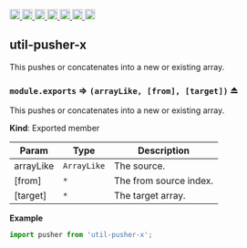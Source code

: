 <a
  href="https://travis-ci.org/Xotic750/util-pusher-x"
  title="Travis status">
<img
  src="https://travis-ci.org/Xotic750/util-pusher-x.svg?branch=master"
  alt="Travis status" height="18">
</a>
<a
  href="https://david-dm.org/Xotic750/util-pusher-x"
  title="Dependency status">
<img src="https://david-dm.org/Xotic750/util-pusher-x/status.svg"
  alt="Dependency status" height="18"/>
</a>
<a
  href="https://david-dm.org/Xotic750/util-pusher-x?type=dev"
  title="devDependency status">
<img src="https://david-dm.org/Xotic750/util-pusher-x/dev-status.svg"
  alt="devDependency status" height="18"/>
</a>
<a
  href="https://badge.fury.io/js/util-pusher-x"
  title="npm version">
<img src="https://badge.fury.io/js/util-pusher-x.svg"
  alt="npm version" height="18">
</a>
<a
  href="https://www.jsdelivr.com/package/npm/util-pusher-x"
  title="jsDelivr hits">
<img src="https://data.jsdelivr.com/v1/package/npm/util-pusher-x/badge?style=rounded"
  alt="jsDelivr hits" height="18">
</a>
<a
  href="https://bettercodehub.com/results/Xotic750/util-pusher-x"
  title="bettercodehub score">
<img src="https://bettercodehub.com/edge/badge/Xotic750/util-pusher-x?branch=master"
  alt="bettercodehub score" height="18">
</a>
<a
  href="https://coveralls.io/github/Xotic750/util-pusher-x?branch=master"
  title="Coverage Status">
<img src="https://coveralls.io/repos/github/Xotic750/util-pusher-x/badge.svg?branch=master"
  alt="Coverage Status" height="18">
</a>

<a name="module_util-pusher-x"></a>

## util-pusher-x

This pushes or concatenates into a new or existing array.

<a name="exp_module_util-pusher-x--module.exports"></a>

### `module.exports` ⇒ <code>(arrayLike, [from], [target])</code> ⏏

This pushes or concatenates into a new or existing array.

**Kind**: Exported member  

| Param       | Type                   | Description            |
| ----------- | -----------------------| ---------------------- |
| arrayLike   | <code>ArrayLike</code> | The source.            |
| [from]      | <code>\*</code>        | The from source index. |
| [target]    | <code>\*</code>        | The target array.      |

**Example**

```js
import pusher from 'util-pusher-x';
```
